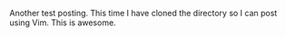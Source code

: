Another test posting. 
This time I have cloned the directory so I can post using Vim. This is awesome. 
